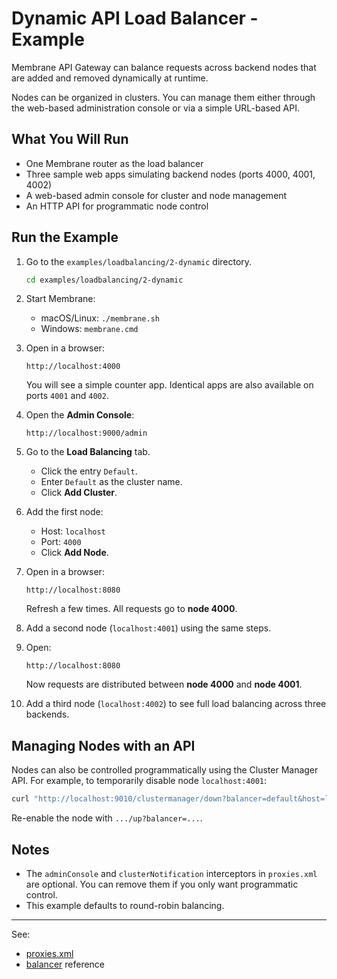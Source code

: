 # Dynamic API Load Balancer - Example

Membrane API Gateway can balance requests across backend nodes that are added and removed dynamically at runtime.

Nodes can be organized in clusters. You can manage them either through the web-based administration console or via a simple URL-based API.


## What You Will Run

- One Membrane router as the load balancer
- Three sample web apps simulating backend nodes (ports 4000, 4001, 4002)
- A web-based admin console for cluster and node management
- An HTTP API for programmatic node control


## Run the Example

1. Go to the `examples/loadbalancing/2-dynamic` directory.

   ```bash
   cd examples/loadbalancing/2-dynamic
   ```

2. Start Membrane:

   - macOS/Linux: `./membrane.sh`
   - Windows: `membrane.cmd`

3. Open in a browser:

   ```
   http://localhost:4000
   ```

   You will see a simple counter app. Identical apps are also available on ports `4001` and `4002`.

4. Open the **Admin Console**:

   ```
   http://localhost:9000/admin
   ```

5. Go to the **Load Balancing** tab.

   * Click the entry `Default`.
   * Enter `Default` as the cluster name.
   * Click **Add Cluster**.

6. Add the first node:

   * Host: `localhost`
   * Port: `4000`
   * Click **Add Node**.

7. Open in a browser:

   ```
   http://localhost:8080
   ```

   Refresh a few times. All requests go to **node 4000**.

8. Add a second node (`localhost:4001`) using the same steps.

9. Open:

   ```
   http://localhost:8080
   ```

   Now requests are distributed between **node 4000** and **node 4001**.

10. Add a third node (`localhost:4002`) to see full load balancing across three backends.



## Managing Nodes with an API

Nodes can also be controlled programmatically using the Cluster Manager API. For example, to temporarily disable node `localhost:4001`:

```bash
curl "http://localhost:9010/clustermanager/down?balancer=default&host=localhost&port=4001"
```

Re-enable the node with `.../up?balancer=...`.


## Notes

* The `adminConsole` and `clusterNotification` interceptors in `proxies.xml` are optional.
  You can remove them if you only want programmatic control.
* This example defaults to round-robin balancing.


---
See:
- [proxies.xml](proxies.xml)
- [balancer](https://www.membrane-api.io/docs/current/balancer.html) reference
